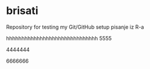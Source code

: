 # brisati
Repository for testing my Git/GitHub setup
pisanje iz R-a

hhhhhhhhhhhhhhhhhhhhhhhhhhhhhh
5555

4444444


6666666